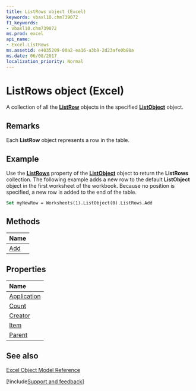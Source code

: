 ```yaml
---
title: ListRows object (Excel)
keywords: vbaxl10.chm739072
f1_keywords:
- vbaxl10.chm739072
ms.prod: excel
api_name:
- Excel.ListRows
ms.assetid: e4035209-00a2-ea16-a3b9-2d23afe0b88a
ms.date: 06/08/2017
localization_priority: Normal
---
```



# ListRows object (Excel)

A collection of all the  **[ListRow](Excel.ListRow.md)** objects in the specified **[ListObject](Excel.ListObject.md)** object.


## Remarks

 Each **ListRow** object represents a row in the table.


## Example

Use the  **[ListRows](Excel.ListObject.ListRows.md)** property of the **[ListObject](Excel.ListObject.md)** object to return the **ListRows** collection. The following example adds a new row to the default **ListObject** object in the first worksheet of the workbook. Because no position is specified, a new row is added to the end of the table.


```vb
Set myNewRow = Worksheets(1).ListObject(0).ListRows.Add
```


## Methods



|Name|
|:-----|
|[Add](Excel.ListRows.Add.md)|

## Properties



|Name|
|:-----|
|[Application](Excel.ListRows.Application.md)|
|[Count](Excel.ListRows.Count.md)|
|[Creator](Excel.ListRows.Creator.md)|
|[Item](Excel.ListRows.Item.md)|
|[Parent](Excel.ListRows.Parent.md)|

## See also


[Excel Object Model Reference](overview/Excel/object-model.md)

[!include[Support and feedback](~/includes/feedback-boilerplate.md)]
